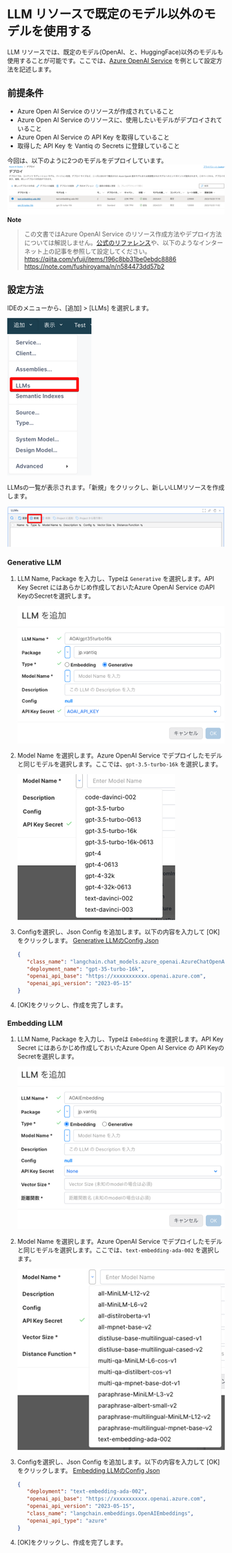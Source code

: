 # LLM リソースで既定のモデル以外のモデルを使用する

LLM リソースでは、既定のモデル(OpenAI、と、HuggingFace)以外のモデルも使用することが可能です。ここでは、[Azure OpenAI Service](https://azure.microsoft.com/ja-jp/products/ai-services/openai-service) を例として設定方法を記述します。

## 前提条件

- Azure Open AI Service のリソースが作成されていること
- Azure Open AI Service のリソースに、使用したいモデルがデプロイされていること
- Azure Open AI Service の API Key を取得していること
- 取得した API Key を Vantiq の Secrets に登録していること

今回は、以下のように2つのモデルをデプロイしています。
![AOAI_DEPLOY](../../imgs/LLM_Platform_Support/aoai_deploy.png)
**Note**
> この文書ではAzure OpenAI Service のリソース作成方法やデプロイ方法については解説しません。[公式のリファレンス](https://learn.microsoft.com/ja-JP/azure/ai-services/openai/overview)や、以下のようなインターネット上の記事を参照して設定してください。
> https://qiita.com/vfuji/items/196c8bb31be0ebdc8886
> https://note.com/fushiroyama/n/n584473dd57b2

## 設定方法

IDEのメニューから、[追加] > [LLMs] を選択します。

![AddLLMs](../../imgs/LLM_Platform_Support/add_llms.png)

LLMsの一覧が表示されます。「新規」をクリックし、新しいLLMリソースを作成します。

![CreateNewLLM](../../imgs/LLM_Platform_Support/create_new_llm.png)

### Generative LLM

1. LLM Name, Package を入力し、Typeは `Generative` を選択します。API Key Secret にはあらかじめ作成しておいたAzure OpenAI Service のAPI KeyのSecretを選択します。

   ![CreateGenerativeLLM_01](../../imgs/LLM_Platform_Support/create_new_generativellm_azure_01.png)

2. Model Name を選択します。Azure OpenAI Service でデプロイしたモデルと同じモデルを選択します。ここでは、`gpt-3.5-turbo-16k` を選択します。

   ![CreateGenerativeLLM_02](../../imgs/LLM_Platform_Support/create_new_generativellm_02.png)

3. Configを選択し、Json Config を追加します。以下の内容を入力して [OK] をクリックします。
[Generative LLMのConfig Json](../../conf/LLM_Platform_Support/aoai_genmodel.json)

   ```json
   {
      "class_name": "langchain.chat_models.azure_openai.AzureChatOpenAI",
      "deployment_name": "gpt-35-turbo-16k",
      "openai_api_base": "https://xxxxxxxxxxx.openai.azure.com",
      "openai_api_version": "2023-05-15"
   }
   ```

4. [OK]をクリックし、作成を完了します。

### Embedding LLM

1. LLM Name, Package を入力し、Typeは `Embedding` を選択します。API Key Secret にはあらかじめ作成しておいたAzure Open AI Service の API KeyのSecretを選択します。

   ![CreateEmbeddingLLM_01](../../imgs/LLM_Platform_Support/create_new_embeddingllm_azure_01.png)

2. Model Name を選択します。Azure OpenAI Service でデプロイしたモデルと同じモデルを選択します。ここでは、`text-embedding-ada-002` を選択します。

   ![CreateEmbeddingLLM_02](../../imgs/LLM_Platform_Support/create_new_embeddingllm_02.png)

3. Configを選択し、Json Config を追加します。以下の内容を入力して [OK] をクリックします。
[Embedding LLMのConfig Json](../../conf/LLM_Platform_Support/aoai_embmodel.json)

   ```json
   {
      "deployment": "text-embedding-ada-002",
      "openai_api_base": "https://xxxxxxxxxxx.openai.azure.com",
      "openai_api_version": "2023-05-15",
      "class_name": "langchain.embeddings.OpenAIEmbeddings",
      "openai_api_type": "azure"
   }
   ```

4. [OK]をクリックし、作成を完了します。
